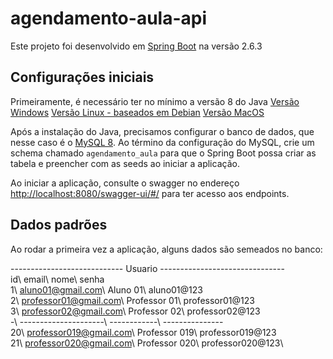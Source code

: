 # agendamento-aula-api
Este projeto foi desenvolvido em [Spring Boot](https://spring.io/quickstart) na versão 2.6.3

## Configurações iniciais
Primeiramente, é necessário ter no mínimo a versão 8 do Java
[Versão Windows](https://www.oracle.com/java/technologies/downloads/#java8-windows)
[Versão Linux - baseados em Debian](https://www.oracle.com/java/technologies/downloads/#java8-linux)
[Versão MacOS](https://www.oracle.com/java/technologies/downloads/#java8-mac)

Após a instalação do Java, precisamos configurar o banco de dados, que nesse caso é o [MySQL 8](https://dev.mysql.com/downloads/mysql/). Ao término da configuração do MySQL, crie um schema chamado `agendamento_aula` para que o Spring Boot possa criar as tabela e preencher com as seeds ao iniciar a aplicação.

Ao iniciar a aplicação, consulte o swagger no endereço [http://localhost:8080/swagger-ui/#/](http://localhost:8080/swagger-ui/#/) para ter acesso aos endpoints.

## Dados padrões
Ao rodar a primeira vez a aplicação, alguns dados são semeados no banco:

---------------------------- Usuario -------------------------------\
id\    email\                     nome\               senha\
1\     aluno01@gmail.com\         Aluno 01\           aluno01@123\
2\     professor01@gmail.com\     Professor 01\       professor01@123\
3\     professor02@gmail.com\     Professor 02\       professor02@123\
-\     ---------------------\     ------------\       ---------------\
20\    professor019@gmail.com\    Professor 019\      professor019@123\
21\    professor020@gmail.com\    Professor 020\      professor020@123\
